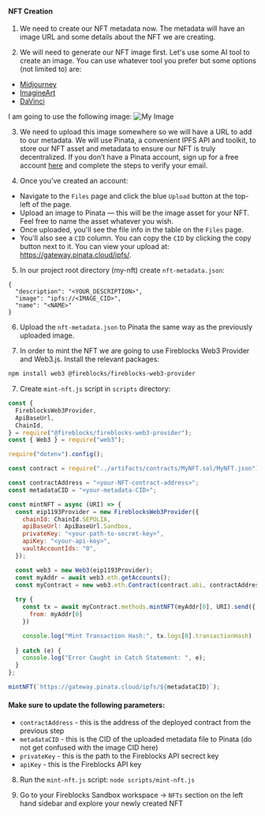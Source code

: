 #### NFT Creation


1. We need to create our NFT metadata now. The metadata will have an image URL and some details about the NFT we are creating.

2. We will need to generate our NFT image first.
Let's use some AI tool to create an image. You can use whatever tool you prefer but some options (not limited to) are:
  - [Midjourney](https://www.midjourney.com/explore?tab=hot)
  - [ImagineArt](https://www.imagine.art/)
  - [DaVinci](https://davinci.ai/)

I am going to use the following image:
![My Image](/summer-school-workshop/images/my-nft-dog.png)

3. We need to upload this image somewhere so we will have a URL to add to our metadata. We will use Pinata, a convenient IPFS API and toolkit, to store our NFT asset and metadata to ensure our NFT is truly decentralized. If you don’t have a Pinata account, sign up for a free account [here](https://app.pinata.cloud/) and complete the steps to verify your email.

4. Once you’ve created an account:
  - Navigate to the `Files` page and click the blue `Upload` button at the top-left of the page.
  - Upload an image to Pinata — this will be the image asset for your NFT. Feel free to name the asset whatever you wish.
  - Once uploaded, you'll see the file info in the table on the `Files` page.
  - You'll also see a `CID` column. You can copy the `CID` by clicking the copy button next to it. You can view your upload at: https://gateway.pinata.cloud/ipfs/<CID>. 

5. In our project root directory (my-nft) create `nft-metadata.json`:

```shell
{
  "description": "<YOUR_DESCRIPTION>",
  "image": "ipfs://<IMAGE_CID>",
  "name": "<NAME>"
}
```

6. Upload the `nft-metadata.json` to Pinata the same way as the previously uploaded image.

7. In order to mint the NFT we are going to use Fireblocks Web3 Provider and Web3.js.
Install the relevant packages:
```bash
npm install web3 @fireblocks/fireblocks-web3-provider
```

7. Create `mint-nft.js` script in `scripts` directory:

```js
const {
  FireblocksWeb3Provider,
  ApiBaseUrl,
  ChainId,
} = require("@fireblocks/fireblocks-web3-provider");
const { Web3 } = require("web3");

require("dotenv").config();

const contract = require("../artifacts/contracts/MyNFT.sol/MyNFT.json");

const contractAddress = "<your-NFT-contract-address>";
const metadataCID = "<your-metadata-CID>";

const mintNFT = async (URI) => {
  const eip1193Provider = new FireblocksWeb3Provider({
    chainId: ChainId.SEPOLIA,
    apiBaseUrl: ApiBaseUrl.Sandbox,
    privateKey: "<your-path-to-secret-key>",
    apiKey: "<your-api-key>",
    vaultAccountIds: "0",
  });

  const web3 = new Web3(eip1193Provider);
  const myAddr = await web3.eth.getAccounts();
  const myContract = new web3.eth.Contract(contract.abi, contractAddress);
  
  try {
    const tx = await myContract.methods.mintNFT(myAddr[0], URI).send({
      from: myAddr[0]
    })

    console.log("Mint Transaction Hash:", tx.logs[0].transactionHash)
  
  } catch (e) {
    console.log("Error Caught in Catch Statement: ", e);
  }
};

mintNFT(`https://gateway.pinata.cloud/ipfs/${metadataCID}`);
```

#### Make sure to update the following parameters:
  - `contractAddress` - this is the address of the deployed contract from the previous step
  - `metadataCID` - this is the CID of the uploaded metadata file to Pinata (do not get confused with the image CID here)
  - `privateKey` - this is the path to the Fireblocks API secrect key 
  - `apiKey` - this is the Fireblocks API key

8. Run the `mint-nft.js` script:
`node scripts/mint-nft.js`

9. Go to your Fireblocks Sandbox workspace -> `NFTs` section on the left hand sidebar and explore your newly created NFT

